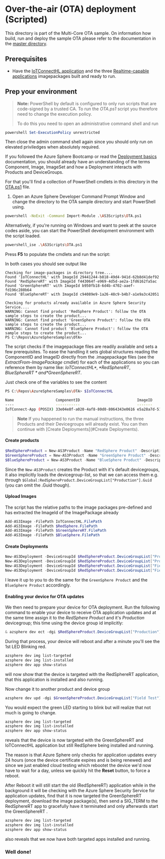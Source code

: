 # Over-the-air (OTA) deployment (Scripted)

This directory is part of the Multi-Core OTA sample. On information how build, run and deploy the sample OTA please refer 
to the documentation in the [master directory](../README.MD).

## Prerequisites

- Have the [IoTConnectHL application](../IoTConnectHL/README.MD) and the three [Realtime-capable applications](../RedSphereRT/README.MD) 
imagepackages built and ready to run.

## Prep your environment 
>**Note:** PowerShell by default is configured to only run scripts that are code-signed by a trusted CA. To run the *OTA.ps1* script you 
>therefore need to change the execution policy.
>
>To do this you need to open an administrative command shell and run
```Powershell
powershell Set-ExecutionPolicy unrestricted
```
Then close the admin command shell again since you should only run on elevated priviledges when absolutely required.

If you followed the Azure Sphere Bootcamp or read the [Deployment basics](https://docs.microsoft.com/en-us/azure-sphere/deployment/deployment-concepts) 
documentation, you should already have an understanding of the terms Component, Image, ImageSet and how a Deployment interacts with Products and DeviceGroups.

For that you'll find a collection of PowerShell cmdlets in this directory in the [OTA.ps1](./OTA.ps1) file.

1. Open an Azure Sphere Developer Command Prompt Window and change the directory to the OTA sample directory and start PowerShell using. 
```sh
powershell -NoExit -Command Import-Module .\AS3Scripts\OTA.ps1
```

Alternatively, if you're running on Windows and want to peek at the source codes aside, you can start the PowerShell development environment with the script loaded. 
```sh
powershell_ise .\AS3Scripts\OTA.ps1
```
Press **F5** to populate the cmdlets and run the script:

In both cases you should see output like
```
Checking for image-packages in directory tree....
Found 'IoTConnectHL' with ImageId 29441244-b818-49d4-941d-62b8d41def92
Found 'RedSphereRT' with ImageId f443064f-e969-4d5d-ae2a-1fd6162fa5ac
Found 'GreenSphereRT' with ImageId b950fb18-6d4b-4702-aaef-fd196c280b64
Found 'BlueSphereRT' with ImageId c94089e9-1a26-48c9-b4b7-a1e9a3c42051

Checking for products already available in Azure Sphere Security Service....
WARNING: Cannot find product 'RedSphere Product': follow the OTA sample steps to create the product...
WARNING: Cannot find product 'GreenSphere Product': follow the OTA sample steps to create the product...
WARNING: Cannot find product 'BlueSphere Product': follow the OTA sample steps to create the product...
PS C:\Repos\AzureSphereSamples\OTA>
```

The script checks if the imagepackage files are readily available and sets a few prerequisites. To ease the handling 
it sets global structures reading the ComponentID and ImageID directly from the .imagepackage files (see the *ExtractFrom-ImagePackage* cmdlet) 
for each of the applications so you can reference them by name like: *$IoTConnectHL*, *$RedSphereRT*, *$BlueSphereRT* and *$GreenSphereRT*. 

Just check one of the variables to see the content
```sh
PS C:\Repos\AzureSphereSamples\OTA> $IoTConnectHL

Name                   ComponentID                          ImageID                              FilePath                                                            
----                   -----------                          -------                              --------                                                            
IoTConnect-App (POSIX) 33e04e8f-a020-4af8-80d0-8064343e0616 e5a28a7d-5118-4e10-903a-4ed6482e8213 .\\IoTConnectHL\\out\\ARM-Debug-4+Beta2001\\IoTConnectHL.imagepackage
```

>**Note** 
>If you happened to run the manual instructions, the three Products and their Devicegroups will already exist. You can then continue with [Create Deployments](#Create Deployments).  

#### Create products
```PowerShell
$RedSphereProduct = New-AS3Product -Name "RedSphere Product" -Description "The RedSphere Appliance"
$GreenSphereProduct = New-AS3Product -Name "GreenSphere Product" -Description "The GreenSphere Appliance"
$BlueSphereProduct = New-AS3Product -Name "BlueSphere Product" -Description "The BlueSphere Appliance"
```

Since the `New-AS3Product` creates the Product with it's default devicegroups, it also implicitly loads the devicegroup-list, so that we
can access them e.g. through  `$Global:RedSphereProduct.DeviceGroupList["Production"].Guid` (you can omit the .Guid though).

#### Upload Images

The script has the relative paths to the image packages pre-defined and has extracted the ImageId of the ImagePackage already
```PowerShell
Add-AS3Image -FilePath IoTConnectHL.FilePath
Add-AS3Image -FilePath $RedSphere.FilePath
Add-AS3Image -FilePath $GreenSphereRT.FilePath
Add-AS3Image -FilePath $BlueSphere.FilePath
```

#### Create Deployments

```PowerShell
New-AS3Deployment -DeviceGroupId $RedSphereProduct.DeviceGroupList["Production"] -Images $RedSphereRT.ImageID
New-AS3Deployment -DeviceGroupId $RedSphereProduct.DeviceGroupList["Production OS Evaluation"] -Images $RedSphereRT.ImageID
New-AS3Deployment -DeviceGroupId $RedSphereProduct.DeviceGroupList["Field Test"] -Images $RedSphereRT.ImageID, $IoTConnectHL.ImageID
New-AS3Deployment -DeviceGroupId $RedSphereProduct.DeviceGroupList["Field Test OS Evaluation"] -Images $RedSphereRT.ImageID, $IoTConnectHL.ImageID
```

I leave it up to you to do the same for the `GreenSphere Product` and the `BlueSphere Product` accordingly.


#### Enabling your device for OTA updates 
We then need to prepare your device for OTA deployment. Run the following command to enable your device to receive OTA application updates and at the 
same time assign it to the *RedSphere Product* and it's *Production* devicegroup; this time using the device group id implicitly:
```PowerShell
& azsphere dev ect -dgi $RedSphereProduct.DeviceGroupList["Production"]
```
During that process, your device will reboot and after a minute you'll see the 1st LED Blinking red.
```PowerShell
azsphere dev img list-targeted
azsphere dev img list-installed
azsphere dev app show-status
```
will now show that the device is targeted with the RedSphereRT application, that this application is installed and also running.



Now change it to another product and device group
```PowerShell
azsphere dev upd -dgi $GreenSphereProduct.DeviceGroupList["Field Test"]
```
You would expect the green LED starting to blink but will realize that not much is going to change. 
```PowerShell
azsphere dev img list-targeted
azsphere dev img list-installed
azsphere dev app show-status
```
reveals that the device is now targeted with the GreenSphereRT and IoTConnectHL application but still RedSphere being installed and running.

The reason is that Azure Sphere only checks for application updates every 24 hours (once the device certificate expires and is being renewed) and 
since we just enabled cloud testing which rebootet the device we'd now have to wait for a day, unless we quickly hit the **Reset** button, to force a reboot.

After Reboot it will still start the old (RedSphereRT) application while in the background it will be checking with the Azure Sphere Security Service for 
application updates, find that it is now targeted the GreenSphereRT deployment, download the image package(s), then send a SIG_TERM to the RedSphereRT app
to gracefully have it terminated and only afterwards start the GreenSphereRT .  
```PowerShell
azsphere dev img list-targeted
azsphere dev img list-installed
azsphere dev app show-status
```
also reveals that we now have both targeted apps installed and running.

### Well done!
